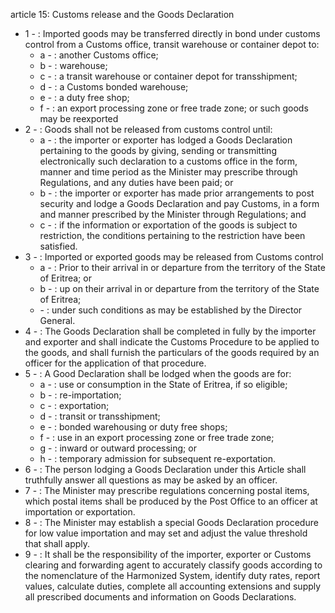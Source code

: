 article 15: Customs release and the Goods Declaration

<ul>
			<li>1 - : Imported goods may be transferred directly in bond under customs control from a Customs office, transit warehouse or container depot to: <ul>
						<li>a - : another Customs office; <ul>
						</ul></li>						<li>b - : warehouse; <ul>
						</ul></li>						<li>c - : a transit warehouse or container depot for transshipment;<ul>
						</ul></li>						<li>d - : a Customs bonded warehouse; <ul>
						</ul></li>						<li>e - : a duty free shop; <ul>
						</ul></li>						<li>f - : an export processing zone or free trade zone; or such goods may be reexported<ul>
						</ul></li>			</ul></li>			<li>2 - : Goods shall not be released from customs control until: <ul>
						<li>a - : the importer or exporter has lodged a Goods Declaration pertaining to the goods by giving, sending or transmitting electronically such declaration to a customs office in the form, manner and time period as the Minister may prescribe through Regulations, and any duties have been paid; or <ul>
						</ul></li>						<li>b - : the importer or exporter has made prior arrangements to post security and lodge a Goods Declaration and pay Customs, in a form and manner prescribed by the Minister through Regulations; and <ul>
						</ul></li>						<li>c - : if the information or exportation of the goods is subject to restriction, the conditions pertaining to the restriction have been satisfied. <ul>
						</ul></li>			</ul></li>			<li>3 - : Imported or exported goods may be released from Customs control <ul>
						<li>a - : Prior to their arrival in or departure from the territory of the State of Eritrea; or <ul>
						</ul></li>						<li>b - : up on their arrival in or departure from the territory of the State of Eritrea; <ul>
						</ul></li>						<li> - : under such conditions as may be established by the Director General. <ul>
						</ul></li>			</ul></li>			<li>4 - : The Goods Declaration shall be completed in fully by the importer and exporter and shall indicate the Customs Procedure to be applied to the goods, and shall furnish the particulars of the goods required by an officer for the application of that procedure. <ul>
			</ul></li>			<li>5 - : A Good Declaration shall be lodged when the goods are for: <ul>
						<li>a - : use or consumption in the State of Eritrea, if so eligible; <ul>
						</ul></li>						<li>b - : re-importation; <ul>
						</ul></li>						<li>c - : exportation; <ul>
						</ul></li>						<li>d - : transit or transshipment; <ul>
						</ul></li>						<li>e - : bonded warehousing or duty free shops; <ul>
						</ul></li>						<li>f - : use in an export processing zone or free trade zone; <ul>
						</ul></li>						<li>g - : inward or outward processing; or <ul>
						</ul></li>						<li>h - : temporary admission for subsequent re-exportation. <ul>
						</ul></li>			</ul></li>			<li>6 - : The person lodging a Goods Declaration under this Article shall truthfully answer all questions as may be asked by an officer. <ul>
			</ul></li>			<li>7 - : The Minister may prescribe regulations concerning postal items, which postal items shall be produced by the Post Office to an officer at importation or exportation. <ul>
			</ul></li>			<li>8 - : The Minister may establish a special Goods Declaration procedure for low value importation and may set and adjust the value threshold that shall apply. <ul>
			</ul></li>			<li>9 - : It shall be the responsibility of the importer, exporter or Customs clearing and forwarding agent to accurately classify goods according to the nomenclature of the Harmonized System, identify duty rates, report values, calculate duties, complete all accounting extensions and supply all prescribed documents and information on Goods Declarations. <ul>
			</ul></li></ul>